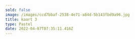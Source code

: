 ```yaml
---
sold: false
image: /images/ccd7bbaf-2538-4e71-a84d-5b143fbd9a96.jpg
title: kaart 3
type: Pastel
date: 2022-04-07T07:35:11.416Z
---
```

